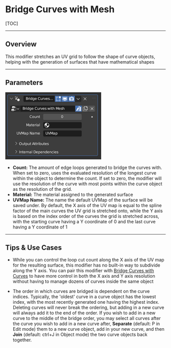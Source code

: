 # Bridge Curves with Mesh

[TOC]

---

## Overview
This modifier stretches an UV grid to follow the shape of curve objects, helping with the generation of surfaces that have mathematical shapes

---

## Parameters
![Parameters](params/bridge_curves_with_mesh.PNG)

* **Count:** The amount of edge loops generated to bridge the curves with. When set to zero, uses the evaluated resolution of the longest curve within the object to determine the count. If set to zero, the modifier will use the resolution of the curve with most points within the curve object as the resolution of the grid.
* **Material:** The material assigned to the generated surface
* **UVMap Name:** The name the default UVMap of the surface will be saved under. By default, the X axis of the UV map is equal to the spline factor of the main curves the UV grid is stretched onto, while the Y axis is based on the index order of the curves the grid is stretched across, with the starting curve having a Y coordinate of 0 and the last curve having a Y coordinate of 1

---

## Tips & Use Cases

* While you can control the loop cut count along the X axis of the UV map for the resulting surface, this modifier has no built-in way to subdivide along the Y axis.
You can pair this modifier with [Bridge Curves with Curves](../curve_generation/bridge_curves_with_curves.md) to have more control in both the X axis and Y axis resolution without having to manage dozens of curves inside the same object

* The order in which curves are bridged is dependent on the curve indices. Typically, the 'oldest' curve in a curve object has the lowest index, with the most recently generated one having the highest index. Deleting curves will never break the ordering, but adding in a new curve will always add it to the end of the order. If you wish to add in a new curve to the middle of the bridge order, you may select all curves after the curve you wish to add in a new curve after, **Separate** (default: P in Edit mode) them to a new curve object, add in your new curve, and then **Join** (default: ctrl+J in Object mode) the two curve objects back together.

